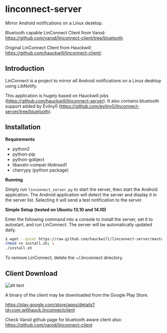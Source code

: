 linconnect-server
=================

Mirror Android notifications on a Linux desktop.

Bluetooth capable LinConnect Client from Varod: https://github.com/varod/linconnect-client/tree/bluetooth

Original LinConnect Client from Hauckwill: https://github.com/hauckwill/linconnect-client/

Introduction
------------
LinConnect is a project to mirror *all* Android notifications on a Linux desktop using LibNotify.

This application is hugely based on Hauckwill jobs (https://github.com/hauckwill/linconnect-server). It also contains bluetooth support added by Evilny0 (https://github.com/evilny0/linconnect-server/tree/bluetooth).

Installation
------------

**Requirements**

* python2
* python-pip
* python-gobject
* libavahi-compat-libdnssd1
* cherrypy (python package)

**Running**

Simply run `linconnect_server.py` to start the server, then start the Android application. The Android application will detect the server and display it in the server list. Selecting it will send a test notification to the server.

**Simple Setup (tested on Ubuntu 13.10 and 14.10)**

Enter the following command into a console to install the server, set it to autostart, and run LinConnect. The server will be automatically updated daily.

```bash
$ wget --quiet https://raw.github.com/hauckwill/linconnect-server/master/LinConnectServer/install.sh; \
chmod +x install.sh; \
./install.sh
```

To remove LinConnect, delete the ~/.linconnect directory.
        
Client Download
---------------

![alt text](https://developer.android.com/images/brand/en_app_rgb_wo_60.png "Google Play")

A binary of the client may be downloaded from the Google Play Store.

https://play.google.com/store/apps/details?id=com.willhauck.linconnectclient

Check Varod github page for bluetooth aware client also: https://github.com/varod/linconnect-client

